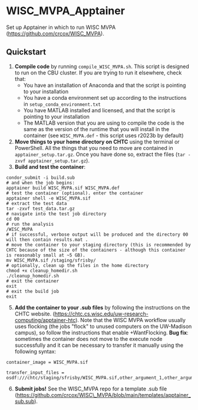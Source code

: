# WISC_MVPA_Apptainer
Set up Apptainer in which to run WISC MVPA (https://github.com/crcox/WISC_MVPA). 

## Quickstart

1. **Compile code** by running `compile_WISC_MVPA.sh`. This script is designed to run on the CBU cluster. If you are trying to run it elsewhere, check that:
	- You have an installation of Anaconda and that the script is pointing to your installation
	- You have a conda environment set up according to the instructions in `setup_conda_environment.txt`
	- You have MATLAB installed and licensed, and that the script is pointing to your installation
	- The MATLAB version that you are using to compile the code is the same as the version of the runtime that you will install in the container (see `WISC_MVPA.def` - this script uses r2023b by default)
2. **Move things to your home directory on CHTC** using the terminal or PowerShell. All the things that you need to move are contained in `apptainer_setup.tar.gz`. Once you have done so, extract the files (`tar -zxvf apptainer_setup.tar.gz`).
3. **Build and test the container**:
```
condor_submit -i build.sub
# and when the job begins:
apptainer build WISC_MVPA.sif WISC_MVPA.def
# test the container (optional). enter the container
apptainer shell -e WISC_MVPA.sif
# extract the test data
tar -zxvf test_data.tar.gz
# navigate into the test job directory
cd 00
# run the analysis
/WISC_MVPA
# if successful, verbose output will be produced and the directory 00 will then contain results.mat .
# move the container to your staging directory (this is recommended by CHTC because of the size of the containers - although this container is reasonably small at ~5 GB). 
mv WISC_MVPA.sif /staging/sfrisby/
# optionally, clean up the files in the home directory
chmod +x cleanup_homedir.sh
./cleanup_homedir.sh
# exit the container
exit
# exit the build job
exit 
```
5. **Add the container to your .sub files** by following the instructions on the CHTC website. (https://chtc.cs.wisc.edu/uw-research-computing/apptainer-htc). Note that the WISC MVPA workflow usually uses flocking (the jobs "flock" to unused computers on the UW-Madison campus), so follow the instructions that enable +WantFlocking. **Bug fix**: sometimes the container does not move to the execute node successfully and it can be necessary to transfer it manually using the following syntax:
```
container_image = WISC_MVPA.sif

transfer_input_files = osdf:///chtc/staging/sfrisby/WISC_MVPA.sif,other_argument_1,other_argument_2
```
6. **Submit jobs!** See the WISC\_MVPA repo for a template .sub file (https://github.com/crcox/WISC\_MVPA/blob/main/templates/apptainer_sub.sub).


